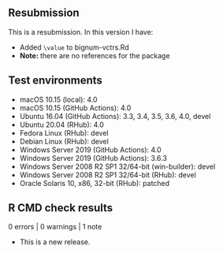 ## Resubmission

This is a resubmission. In this version I have:

* Added `\value` to bignum-vctrs.Rd
* **Note:** there are no references for the package

## Test environments

* macOS 10.15 (local): 4.0
* macOS 10.15 (GitHub Actions): 4.0
* Ubuntu 16.04 (GitHub Actions): 3.3, 3.4, 3.5, 3.6, 4.0, devel
* Ubuntu 20.04 (RHub): 4.0
* Fedora Linux (RHub): devel
* Debian Linux (RHub): devel
* Windows Server 2019 (GitHub Actions): 4.0
* Windows Server 2019 (GitHub Actions): 3.6.3
* Windows Server 2008 R2 SP1 32/64-bit (win-builder): devel
* Windows Server 2008 R2 SP1 32/64-bit (RHub): devel
* Oracle Solaris 10, x86, 32-bit (RHub): patched

## R CMD check results

0 errors | 0 warnings | 1 note

* This is a new release.
